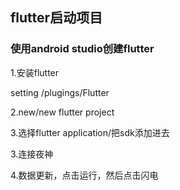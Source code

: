 ## flutter启动项目

### 使用android studio创建flutter

1.安装flutter

setting /plugings/Flutter

2.new/new flutter project

3.选择flutter application/把sdk添加进去

3.连接夜神  

4.数据更新，点击运行，然后点击闪电


